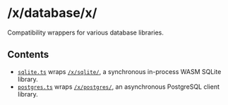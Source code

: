 # /x/database/x/

Compatibility wrappers for various database libraries.

## Contents

- [`sqlite.ts`](./sqlite.ts) wraps [`/x/sqlite/`](https://deno.land/x/sqlite), a
  synchronous in-process WASM SQLite library.
- [`postgres.ts`](./postgres.ts) wraps
  [`/x/postgres/`](https://deno.land/x/postgres), an asynchronous PostgreSQL
  client library.
